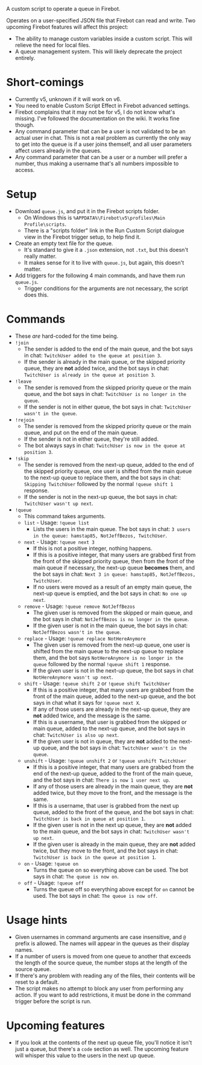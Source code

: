A custom script to operate a queue in Firebot.

Operates on a user-specified JSON file that Firebot can read and write.
Two upcoming Firebot features will affect this project:

-   The ability to manage custom variables inside a custom script. This will relieve the need for local files.
-   A queue management system. This will likely deprecate the project entirely.

# Short-comings

-   Currently v5, unknown if it will work on v6.
-   You need to enable Custom Script Effect in Firebot advanced settings.
-   Firebot complains that it may not be for v5, I do not know what's missing. I've followed the documentation on the wiki. It works fine though.
-   Any command parameter that can be a user is not validated to be an actual user in chat. This is not a real problem as currently the only way to get into the queue is if a user joins themself, and all user parameters affect users already in the queues.
-   Any command parameter that can be a user or a number will prefer a number, thus making a username that's all numbers impossible to access.

# Setup

-   Download `queue.js`, and put it in the Firebot scripts folder.
    -   On Windows this is `%APPDATA%\Firebot\v5\profiles\Main Profile\scripts`.
    -   There is a "scripts folder" link in the Run Custom Script dialogue view in the Firebot trigger setup, to help find it.
-   Create an empty text file for the queue.
    -   It's standard to give it a `.json` extension, not `.txt`, but this doesn't really matter.
    -   It makes sense for it to live with `queue.js`, but again, this doesn't matter.
-   Add triggers for the following 4 main commands, and have them run `queue.js`.
    -   Trigger conditions for the arguments are not necessary, the script does this.

# Commands

-   These _are_ hard-coded for the time being.
-   `!join`
    -   The sender is added to the end of the main queue, and the bot says in chat: `TwitchUser added to the queue at position 3`.
    -   If the sender is already in the main queue, or the skipped priority queue, they are **not** added twice, and the bot says in chat: `TwitchUser is already in the queue at position 3`.
-   `!leave`
    -   The sender is removed from the skipped priority queue or the main queue, and the bot says in chat: `TwitchUser is no longer in the queue`.
    -   If the sender is not in either queue, the bot says in chat: `TwitchUser wasn't in the queue`.
-   `!rejoin`
    -   The sender is removed from the skipped priority queue or the main queue, and put on the end of the main queue.
    -   If the sender is not in either queue, they're still added.
    -   The bot always says in chat: `TwitchUser is now in the queue at position 3`.
-   `!skip`
    -   The sender is removed from the next-up queue, added to the end of the skipped priority queue, one user is shifted from the main queue to the next-up queue to replace them, and the bot says in chat: `Skipping TwitchUser` followed by the normal `!queue shift 1` response.
    -   If the sender is not in the next-up queue, the bot says in chat: `TwitchUser wasn't up next`.
-   `!queue`
    -   This command takes arguments.
    -   `list` - Usage: `!queue list`
        -   Lists the users in the main queue. The bot says in chat: `3 users in the queue: hamstap85, NotJeffBezos, TwitchUser`.
    -   `next` - Usage: `!queue next 3`
        -   If this is not a positive integer, nothing happens.
        -   If this is a positive integer, that many users are grabbed first from the front of the skipped priority queue, then from the front of the main queue if necessary, the next-up queue **becomes** them, and the bot says in chat: `Next 3 in queue: hamstap85, NotJeffBezos, TwitchUser`.
        -   If no users were moved as a result of an empty main queue, the next-up queue is emptied, and the bot says in chat: `No one up next`.
    -   `remove` - Usage: `!queue remove NotJeffBezos`
        -   The given user is removed from the skipped or main queue, and the bot says in chat: `NotJeffBezos is no longer in the queue`.
        -   If the given user is not in the main queue, the bot says in chat: `NotJeffBezos wasn't in the queue`.
    -   `replace` - Usage: `!queue replace NotHereAnymore`
        -   The given user is removed from the next-up queue, one user is shifted from the main queue to the next-up queue to replace them, and the bot says `NotHereAnymore is no longer in the queue` followed by the normal `!queue shift 1` response.
        -   If the given user is not in the next-up queue, the bot says in chat `NotHereAnymore wasn't up next`.
    -   `shift` - Usage: `!queue shift 2` or `!queue shift TwitchUser`
        -   If this is a positive integer, that many users are grabbed from the front of the main queue, added to the next-up queue, and the bot says in chat what it says for `!queue next X`.
        -   If any of those users are already in the next-up queue, they are **not** added twice, and the message is the same.
        -   If this is a username, that user is grabbed from the skipped or main queue, added to the next-up queue, and the bot says in chat: `TwitchUser is also up next`.
        -   If the given user is not in queue, they are **not** added to the next-up queue, and the bot says in chat: `TwitchUser wasn't in the queue`.
    -   `unshift` - Usage: `!queue unshift 2` or `!queue unshift TwitchUser`
        -   If this is a positive integer, that many users are grabbed from the end of the next-up queue, added to the front of the main queue, and the bot says in chat: `There is now 1 user next up`.
        -   If any of those users are already in the main queue, they are **not** added twice, but they move to the front, and the message is the same.
        -   If this is a username, that user is grabbed from the next up queue, added to the front of the queue, and the bot says in chat: `TwitchUser is back in queue at position 1`.
        -   If the given user is not in the next up queue, they are **not** added to the main queue, and the bot says in chat: `TwitchUser wasn't up next`.
        -   If the given user is already in the main queue, they are **not** added twice, but they move to the front, and the bot says in chat: `TwitchUser is back in the queue at position 1`.
    -   `on` - Usage: `!queue on`
        -   Turns the queue on so everything above can be used. The bot says in chat: `The queue is now on`.
    -   `off` - Usage: `!queue off`
        -   Turns the queue off so everything above except for `on` cannot be used. The bot says in chat: `The queue is now off`.

# Usage hints

-   Given usernames in command arguments are case insensitive, and `@` prefix is allowed. The names will appear in the queues as their display names.
-   If a number of users is moved from one queue to another that exceeds the length of the source queue, the number stops at the length of the source queue.
-   If there's any problem with reading any of the files, their contents will be reset to a default.
-   The script makes no attempt to block any user from performing any action. If you want to add restrictions, it must be done in the command trigger before the script is run.

# Upcoming features

-   If you look at the contents of the next up queue file, you'll notice it isn't just a queue, but there's a `code` section as well. The upcoming feature will whisper this value to the users in the next up queue.
